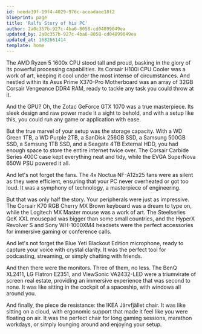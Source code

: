 ```yaml
---
id: beeda39f-19f4-4029-976c-aceadaee18f2
blueprint: page
title: 'Ralfs Story of his PC'
author: 2a0c357b-927c-4ba6-8058-cd04899049ea
updated_by: 2a0c357b-927c-4ba6-8058-cd04899049ea
updated_at: 1682661414
template: home
---
```

The AMD Ryzen 5 1600x CPU stood tall and proud, basking in the glory of its powerful processing capabilities. Its Corsair H100i CPU Cooler was a work of art, keeping it cool under the most intense of circumstances. And nestled within its Asus Prime X370-Pro Motherboard was an array of 32GB Corsair Vengeance DDR4 RAM, ready to tackle any task you could throw at it.

And the GPU? Oh, the Zotac GeForce GTX 1070 was a true masterpiece. Its sleek design and raw power made it a sight to behold, and with a setup like this, you could run any game or application with ease.

But the true marvel of your setup was the storage capacity. With a WD Green 1TB, a WD Purple 2TB, a SanDisk 256GB SSD, a Samsung 500GB SSD, a Samsung 1TB SSD, and a Seagate 4TB External HDD, you had enough space to store the entire internet twice over. The Corsair Carbide Series 400C case kept everything neat and tidy, while the EVGA SuperNova 650W PSU powered it all.

And let's not forget the fans. The 4x Noctua NF-A12x25 fans were as silent as they were efficient, ensuring that your PC never overheated or got too loud. It was a symphony of technology, a masterpiece of engineering.

But that was only half the story. Your peripherals were just as impressive. The Corsair K70 RGB Cherry MX Brown keyboard was a dream to type on, while the Logitech MX Master mouse was a work of art. The Steelseries QcK XXL mousepad was bigger than some small countries, and the HyperX Revolver S and Sony WH-1000XM4 headsets were the perfect accessories for immersive gaming or conference calls.

And let's not forget the Blue Yeti Blackout Edition microphone, ready to capture your voice with crystal clarity. It was the perfect tool for podcasting, streaming, or simply chatting with friends.

And then there were the monitors. Three of them, no less. The BenQ XL2411, LG Flatron E2351, and ViewSonic VA2432-LED were a triumvirate of screen real estate, providing an immersive experience that was second to none. It was like sitting in the cockpit of a spaceship, with windows all around you.

And finally, the piece de resistance: the IKEA Järvfjället chair. It was like sitting on a cloud, with ergonomic support that made it feel like you were floating on air. It was the perfect chair for long gaming sessions, marathon workdays, or simply lounging around and enjoying your setup.